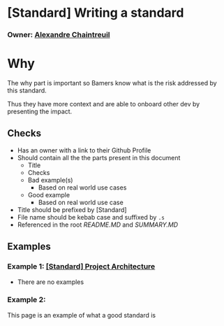 # [Standard] Writing a standard

### Owner: [Alexandre Chaintreuil](https://github.com/achntrl)

# Why

The why part is important so Bamers know what is the risk addressed by this standard.

Thus they have more context and are able to onboard other dev by presenting the impact.

## Checks
- Has an owner with a link to their Github Profile
- Should contain all the the parts present in this document
  - Title
  - Checks
  - Bad example(s)
    - Based on real world use cases
  - Good example
    - Based on real world use case
- Title should be prefixed by [Standard]
- File name should be kebab case and suffixed by `.s`
- Referenced in the root *README.MD* and *SUMMARY.MD*

## Examples

### Example 1: [[Standard] Project Architecture](/algo-projects/write-an-article-summary.s.md)

- There are no examples

### Example 2:

This page is an example of what a good standard is
